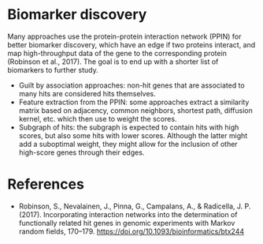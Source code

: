 # Biomarker discovery

Many approaches use the protein-protein interaction network (PPIN) for better biomarker discovery, which have an edge if two proteins interact, and map high-throughput data of the gene to the corresponding protein (Robinson et al., 2017). The goal is to end up with a shorter list of biomarkers to further study.

  - Guilt by association approaches: non-hit genes that are associated to many hits are considered hits themselves.
  - Feature extraction from the PPIN: some approaches extract a similarity matrix based on adjacency, common neighbors, shortest path, diffusion kernel, etc. which then use to weight the scores.
  - Subgraph of hits: the subgraph is expected to contain hits with high scores, but also some hits with lower scores. Although the latter might add a suboptimal weight, they might allow for the inclusion of other high-score genes through their edges.

# References

* Robinson, S., Nevalainen, J., Pinna, G., Campalans, A., & Radicella, J. P. (2017). Incorporating interaction networks into the determination of functionally related hit genes in genomic experiments with Markov random fields, 170–179. https://doi.org/10.1093/bioinformatics/btx244
